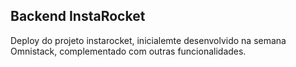 ## Backend InstaRocket

Deploy do projeto instarocket, inicialemte desenvolvido na semana Omnistack, complementado com outras funcionalidades.
